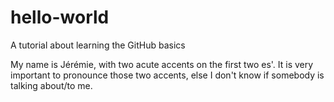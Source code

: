 # hello-world
A tutorial about learning the GitHub basics

My name is Jérémie, with two acute accents on the first two es'. It is very important to pronounce those two accents, else I don't know if somebody is talking about/to me.
